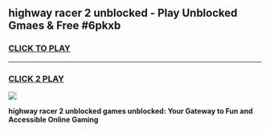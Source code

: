 
## highway racer 2 unblocked - Play Unblocked Gmaes & Free #6pkxb
<h3>
<a href="https://news.freeplayer.one?title=highway_racer_2_unblocked&ref=24F">CLICK TO PLAY</a></h3>
<hr>

<h3>
<a href="https://news.freeplayer.one?title=highway_racer_2_unblocked&ref=24F">CLICK 2 PLAY</a>
  
</h3>

<a href="https://news.freeplayer.one?title=highway_racer_2_unblocked&ref=24F/"><img src="https://clearcache.store/games.png"></a>


**highway racer 2 unblocked games unblocked: Your Gateway to Fun and Accessible Online Gaming**
